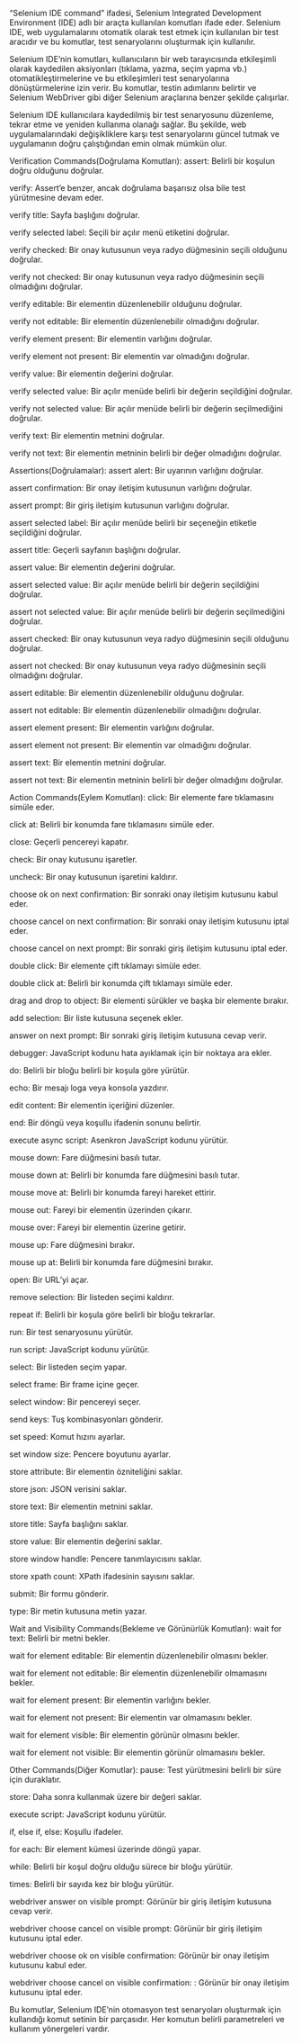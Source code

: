 “Selenium IDE command” ifadesi, Selenium Integrated Development Environment (IDE) adlı bir araçta kullanılan komutları ifade eder. Selenium IDE, web uygulamalarını otomatik olarak test etmek için kullanılan bir test aracıdır ve bu komutlar, test senaryolarını oluşturmak için kullanılır.

Selenium IDE’nin komutları, kullanıcıların bir web tarayıcısında etkileşimli olarak kaydedilen aksiyonları (tıklama, yazma, seçim yapma vb.) otomatikleştirmelerine ve bu etkileşimleri test senaryolarına dönüştürmelerine izin verir. Bu komutlar, testin adımlarını belirtir ve Selenium WebDriver gibi diğer Selenium araçlarına benzer şekilde çalışırlar.

Selenium IDE kullanıcılara kaydedilmiş bir test senaryosunu düzenleme, tekrar etme ve yeniden kullanma olanağı sağlar. Bu şekilde, web uygulamalarındaki değişikliklere karşı test senaryolarını güncel tutmak ve uygulamanın doğru çalıştığından emin olmak mümkün olur.

Verification Commands(Doğrulama Komutları):
assert: Belirli bir koşulun doğru olduğunu doğrular.

verify: Assert’e benzer, ancak doğrulama başarısız olsa bile test yürütmesine devam eder.

verify title: Sayfa başlığını doğrular.

verify selected label: Seçili bir açılır menü etiketini doğrular.

verify checked: Bir onay kutusunun veya radyo düğmesinin seçili olduğunu doğrular.

verify not checked: Bir onay kutusunun veya radyo düğmesinin seçili olmadığını doğrular.

verify editable: Bir elementin düzenlenebilir olduğunu doğrular.

verify not editable: Bir elementin düzenlenebilir olmadığını doğrular.

verify element present: Bir elementin varlığını doğrular.

verify element not present: Bir elementin var olmadığını doğrular.

verify value: Bir elementin değerini doğrular.

verify selected value: Bir açılır menüde belirli bir değerin seçildiğini doğrular.

verify not selected value: Bir açılır menüde belirli bir değerin seçilmediğini doğrular.

verify text: Bir elementin metnini doğrular.

verify not text: Bir elementin metninin belirli bir değer olmadığını doğrular.

Assertions(Doğrulamalar):
assert alert: Bir uyarının varlığını doğrular.

assert confirmation: Bir onay iletişim kutusunun varlığını doğrular.

assert prompt: Bir giriş iletişim kutusunun varlığını doğrular.

assert selected label: Bir açılır menüde belirli bir seçeneğin etiketle seçildiğini doğrular.

assert title: Geçerli sayfanın başlığını doğrular.

assert value: Bir elementin değerini doğrular.

assert selected value: Bir açılır menüde belirli bir değerin seçildiğini doğrular.

assert not selected value: Bir açılır menüde belirli bir değerin seçilmediğini doğrular.

assert checked: Bir onay kutusunun veya radyo düğmesinin seçili olduğunu doğrular.

assert not checked: Bir onay kutusunun veya radyo düğmesinin seçili olmadığını doğrular.

assert editable: Bir elementin düzenlenebilir olduğunu doğrular.

assert not editable: Bir elementin düzenlenebilir olmadığını doğrular.

assert element present: Bir elementin varlığını doğrular.

assert element not present: Bir elementin var olmadığını doğrular.

assert text: Bir elementin metnini doğrular.

assert not text: Bir elementin metninin belirli bir değer olmadığını doğrular.

Action Commands(Eylem Komutları):
click: Bir elemente fare tıklamasını simüle eder.

click at: Belirli bir konumda fare tıklamasını simüle eder.

close: Geçerli pencereyi kapatır.

check: Bir onay kutusunu işaretler.

uncheck: Bir onay kutusunun işaretini kaldırır.

choose ok on next confirmation: Bir sonraki onay iletişim kutusunu kabul eder.

choose cancel on next confirmation: Bir sonraki onay iletişim kutusunu iptal eder.

choose cancel on next prompt: Bir sonraki giriş iletişim kutusunu iptal eder.

double click: Bir elemente çift tıklamayı simüle eder.

double click at: Belirli bir konumda çift tıklamayı simüle eder.

drag and drop to object: Bir elementi sürükler ve başka bir elemente bırakır.

add selection: Bir liste kutusuna seçenek ekler.

answer on next prompt: Bir sonraki giriş iletişim kutusuna cevap verir.

debugger: JavaScript kodunu hata ayıklamak için bir noktaya ara ekler.

do: Belirli bir bloğu belirli bir koşula göre yürütür.

echo: Bir mesajı loga veya konsola yazdırır.

edit content: Bir elementin içeriğini düzenler.

end: Bir döngü veya koşullu ifadenin sonunu belirtir.

execute async script: Asenkron JavaScript kodunu yürütür.

mouse down: Fare düğmesini basılı tutar.

mouse down at: Belirli bir konumda fare düğmesini basılı tutar.

mouse move at: Belirli bir konumda fareyi hareket ettirir.

mouse out: Fareyi bir elementin üzerinden çıkarır.

mouse over: Fareyi bir elementin üzerine getirir.

mouse up: Fare düğmesini bırakır.

mouse up at: Belirli bir konumda fare düğmesini bırakır.

open: Bir URL’yi açar.

remove selection: Bir listeden seçimi kaldırır.

repeat if: Belirli bir koşula göre belirli bir bloğu tekrarlar.

run: Bir test senaryosunu yürütür.

run script: JavaScript kodunu yürütür.

select: Bir listeden seçim yapar.

select frame: Bir frame içine geçer.

select window: Bir pencereyi seçer.

send keys: Tuş kombinasyonları gönderir.

set speed: Komut hızını ayarlar.

set window size: Pencere boyutunu ayarlar.

store attribute: Bir elementin özniteliğini saklar.

store json: JSON verisini saklar.

store text: Bir elementin metnini saklar.

store title: Sayfa başlığını saklar.

store value: Bir elementin değerini saklar.

store window handle: Pencere tanımlayıcısını saklar.

store xpath count: XPath ifadesinin sayısını saklar.

submit: Bir formu gönderir.

type: Bir metin kutusuna metin yazar.

Wait and Visibility Commands(Bekleme ve Görünürlük Komutları):
wait for text: Belirli bir metni bekler.

wait for element editable: Bir elementin düzenlenebilir olmasını bekler.

wait for element not editable: Bir elementin düzenlenebilir olmamasını bekler.

wait for element present: Bir elementin varlığını bekler.

wait for element not present: Bir elementin var olmamasını bekler.

wait for element visible: Bir elementin görünür olmasını bekler.

wait for element not visible: Bir elementin görünür olmamasını bekler.

Other Commands(Diğer Komutlar):
pause: Test yürütmesini belirli bir süre için duraklatır.

store: Daha sonra kullanmak üzere bir değeri saklar.

execute script: JavaScript kodunu yürütür.

if, else if, else: Koşullu ifadeler.

for each: Bir element kümesi üzerinde döngü yapar.

while: Belirli bir koşul doğru olduğu sürece bir bloğu yürütür.

times: Belirli bir sayıda kez bir bloğu yürütür.

webdriver answer on visible prompt: Görünür bir giriş iletişim kutusuna cevap verir.

webdriver choose cancel on visible prompt: Görünür bir giriş iletişim kutusunu iptal eder.

webdriver choose ok on visible confirmation: Görünür bir onay iletişim kutusunu kabul eder.

webdriver choose cancel on visible confirmation: : Görünür bir onay iletişim kutusunu iptal eder.

Bu komutlar, Selenium IDE’nin otomasyon test senaryoları oluşturmak için kullandığı komut setinin bir parçasıdır. Her komutun belirli parametreleri ve kullanım yönergeleri vardır.
